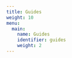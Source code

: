 ```yaml
---
title: Guides
weight: 10
menu:
  main:
    name: Guides
    identifier: guides
    weight: 2   
---
```

